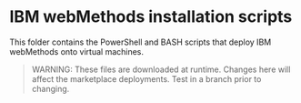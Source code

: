 # IBM webMethods installation scripts

This folder contains the PowerShell and BASH scripts that deploy IBM webMethods onto virtual machines. 

> WARNING: These files are downloaded at runtime. Changes here will affect the marketplace deployments. Test in a branch prior to changing.